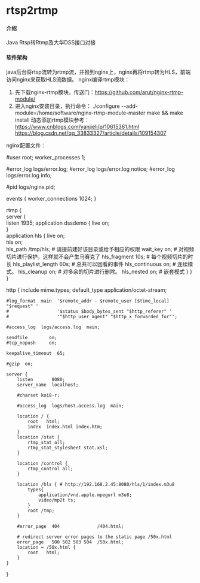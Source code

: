 # rtsp2rtmp

#### 介绍
Java Rtsp转Rtmp及大华DSS接口对接

#### 软件架构
java后台将rtsp流转为rtmp流，并推到nginx上，nginx再将rtmp转为HLS，前端访问nginx来获取HLS流数据。
nginx编译rtmp模块：
1. 先下载nginx-rtmp模块。传送门：https://github.com/arut/nginx-rtmp-module/
2. 进入nginx安装目录，执行命令：
   ./configure --add-module=/home/software/nginx-rtmp-module-master
   make && make install
动态添加rtmp模块参考：
   https://www.cnblogs.com/yanjieli/p/10615361.html
   https://blog.csdn.net/qq_33833327/article/details/109154307

nginx配置文件：

#user  root;
worker_processes  1;

#error_log  logs/error.log;
#error_log  logs/error.log  notice;
#error_log  logs/error.log  info;

#pid        logs/nginx.pid;


events {
    worker_connections  1024;
}

rtmp {  
    server {  
        listen 1935;
        application dssdemo {
            live on;  
       }  
       application hls {
         live on;  
         hls on;  
         hls_path /tmp/hls;         # 请提前建好该目录或给予相应的权限
         wait_key on;               # 对视频切片进行保护，这样就不会产生马赛克了
         hls_fragment 10s;          # 每个视频切片的时长
         hls_playlist_length 60s;   # 总共可以回看的事件
         hls_continuous on;         # 连续模式。 
         hls_cleanup on;            # 对多余的切片进行删除。 
         hls_nested on;             # 嵌套模式
       }
    } 
}

http {
    include       mime.types;
    default_type  application/octet-stream;

    #log_format  main  '$remote_addr - $remote_user [$time_local] "$request" '
    #                  '$status $body_bytes_sent "$http_referer" '
    #                  '"$http_user_agent" "$http_x_forwarded_for"';

    #access_log  logs/access.log  main;

    sendfile        on;
    #tcp_nopush     on;

    keepalive_timeout  65;

    #gzip  on;

    server {
        listen       8080;
        server_name  localhost;

        #charset koi8-r;

        #access_log  logs/host.access.log  main;

        location / {
            root   html;
            index  index.html index.htm;
        }
        location /stat {
            rtmp_stat all;
            rtmp_stat_stylesheet stat.xsl;
        }
        
        location /control {
            rtmp_control all;
        }
        
        location /hls { # http://192.168.2.45:8080/hls/1/index.m3u8
            types{  
                application/vnd.apple.mpegurl m3u8;  
                video/mp2t ts;  
            }
            root /tmp;
        }

        #error_page  404              /404.html;

        # redirect server error pages to the static page /50x.html
        error_page   500 502 503 504  /50x.html;
        location = /50x.html {
            root   html;
        }
    }
}
